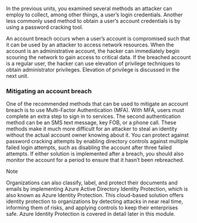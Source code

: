 In the previous units, you examined several methods an attacker can employ to collect, among other things, a user’s login credentials. Another less commonly used method to obtain a user’s account credentials is by using a password cracking tool.

An account breach occurs when a user’s account is compromised such that it can be used by an attacker to access network resources. When the account is an administrative account, the hacker can immediately begin scouring the network to gain access to critical data. If the breached account is a regular user, the hacker can use elevation of privilege techniques to obtain administrator privileges. Elevation of privilege is discussed in the next unit.

### Mitigating an account breach

One of the recommended methods that can be used to mitigate an account breach is to use Multi-Factor Authentication (MFA). With MFA, users must complete an extra step to sign in to services. The second authentication method can be an SMS text message, key FOB, or a phone call. These methods make it much more difficult for an attacker to steal an identity without the actual account owner knowing about it. You can protect against password cracking attempts by enabling directory controls against multiple failed login attempts, such as disabling the account after three failed attempts. If either solution is implemented after a breach, you should also monitor the account for a period to ensure that it hasn’t been rebreached.

> [!NOTE]
> Organizations can also classify, label, and protect their documents and emails by implementing Azure Active Directory Identity Protection, which is also known as Azure Identity Protection. This cloud-based solution offers identity protection to organizations by detecting attacks in near real time, informing them of risks, and applying controls to keep their enterprises safe. Azure Identity Protection is covered in detail later in this module.

